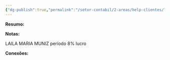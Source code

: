 ```yaml
---
{"dg-publish":true,"permalink":"/setor-contabil/2-areas/help-clientes/laila-maria-muniz-9074/","dgPassFrontmatter":true,"created":"2025-07-01T13:21:51.721-03:00","updated":"2025-07-01T14:13:48.692-03:00"}
---
```


**Resumo:**

**Notas:**

LAILA MARIA MUNIZ
período
8% lucro

**Conexões:**

